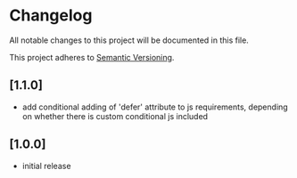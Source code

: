 # Changelog

All notable changes to this project will be documented in this file.

This project adheres to [Semantic Versioning](http://semver.org/).

## [1.1.0]

* add conditional adding of 'defer' attribute to js requirements, depending on whether there is custom conditional js included

## [1.0.0]

* initial release
